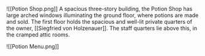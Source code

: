 ![[Potion Shop.png]]
A spacious three-story building, the Potion Shop has large arched windows illuminating the ground floor, where potions are made and sold. The first floor holds the spacious and well-lit private quarters of the owner, [[Siegfried von Holzenauer]]. The staff quarters lie above this, in the cramped attic rooms.

![[Potion Menu.png]]